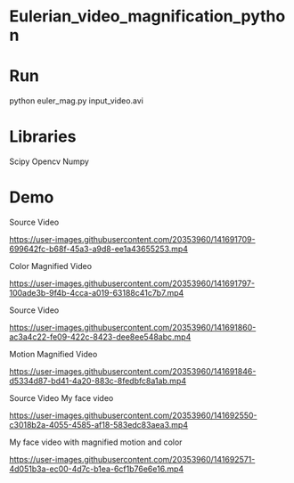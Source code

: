 # Eulerian_video_magnification_python

# Run
python euler_mag.py input_video.avi

# Libraries
Scipy
Opencv
Numpy

# Demo
Source Video

https://user-images.githubusercontent.com/20353960/141691709-699642fc-b68f-45a3-a9d8-ee1a43655253.mp4

Color Magnified Video

https://user-images.githubusercontent.com/20353960/141691797-100ade3b-9f4b-4cca-a019-63188c41c7b7.mp4

Source Video

https://user-images.githubusercontent.com/20353960/141691860-ac3a4c22-fe09-422c-8423-dee8ee548abc.mp4

Motion Magnified Video

https://user-images.githubusercontent.com/20353960/141691846-d5334d87-bd41-4a20-883c-8fedbfc8a1ab.mp4

Source Video
My face video

https://user-images.githubusercontent.com/20353960/141692550-c3018b2a-4055-4585-af18-583edc83aea3.mp4

My face video with magnified motion and color

https://user-images.githubusercontent.com/20353960/141692571-4d051b3a-ec00-4d7c-b1ea-6cf1b76e6e16.mp4




